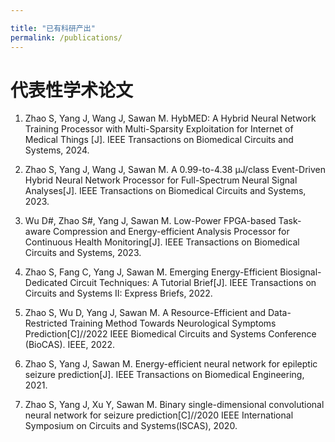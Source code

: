 ```yaml
---

title: "已有科研产出"
permalink: /publications/
---
```



# 代表性学术论文

1. Zhao S, Yang J, Wang J, Sawan M. HybMED: A Hybrid Neural Network Training Processor with Multi-Sparsity Exploitation for Internet of Medical Things [J]. IEEE Transactions on Biomedical Circuits and Systems, 2024.

2. Zhao S, Yang J, Wang J, Sawan M. A 0.99-to-4.38 μJ/class Event-Driven Hybrid Neural Network Processor for Full-Spectrum Neural Signal Analyses[J]. IEEE Transactions on Biomedical Circuits and Systems, 2023.

3. Wu D#, Zhao S#, Yang J, Sawan M. Low-Power FPGA-based Task-aware Compression and Energy-efficient Analysis Processor for Continuous Health Monitoring[J]. IEEE Transactions on Biomedical Circuits and Systems, 2023.

4. Zhao S, Fang C, Yang J, Sawan M. Emerging Energy-Efficient Biosignal-Dedicated Circuit Techniques: A Tutorial Brief[J]. IEEE Transactions on Circuits and Systems II: Express Briefs, 2022.

5. Zhao S, Wu D, Yang J, Sawan M. A Resource-Efficient and Data-Restricted Training Method Towards Neurological Symptoms Prediction[C]//2022 IEEE Biomedical Circuits and Systems Conference (BioCAS). IEEE, 2022.

6. Zhao S, Yang J, Sawan M. Energy-efficient neural network for epileptic seizure prediction[J]. IEEE Transactions on Biomedical Engineering, 2021.

7. Zhao S, Yang J, Xu Y, Sawan M. Binary single-dimensional convolutional neural network for seizure prediction[C]//2020 IEEE International Symposium on Circuits and Systems(ISCAS), 2020.